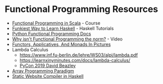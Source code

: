 # Functional Programming Resources
- [Functional Programming in Scala](https://www.coursera.org/specializations/scala) - Course
- [Funkiest Way to Learn Haskell](http://learnyouahaskell.com/) - Haskell Tutorials
- [Python Functional Programming Docs](https://docs.python.org/3/howto/functional.html)
- [Why isn't Functional Programming the norm?](https://www.youtube.com/watch?v=QyJZzq0v7Z4) - Video
- [Functors, Applicatives, And Monads In Pictures](http://adit.io/posts/2013-04-17-functors,_applicatives,_and_monads_in_pictures.html)
- Lambda Calculus
    - https://www.inf.fu-berlin.de/lehre/WS03/alpi/lambda.pdf
    - https://learnxinyminutes.com/docs/lambda-calculus/
    - [PyCon 2019 David Beazley](https://youtu.be/pkCLMl0e_0k)
- [Array Programming Paradigm](https://bobkonf.de/2019/hsu.html)
- [Static Website Compiler in Haskell](https://github.com/jaspervdj/Hakyll/)
